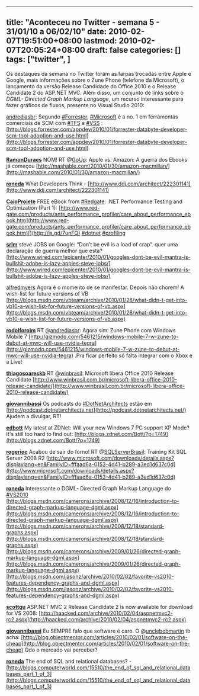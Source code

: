 
---
title: "Aconteceu no Twitter - semana 5 - 31/01/10 a 06/02/10"
date: 2010-02-07T19:51:00+08:00
lastmod: 2010-02-07T20:05:24+08:00
draft: false
categories: []
tags: ["twitter", ]
---


Os destaques da semana no Twitter foram as farpas trocadas entre Apple e Google, mais informações sobre o Zune Phone (telefone da Microsoft), o lançamento da versão Release Candidade do Office 2010 e o Release Candidate 2 do ASP.NET MVC. Além disso, um conjunto de links sobre o *DGML- Directed Graph Markup Language*, um recurso interessante para fazer gráficos de fluxos, presente no Visual Studio 2010: 

<span class="status-body"><span class="entry-content">[andrediasbr](http://twitter.com/andrediasbr): Segundo [#Forrester](http://twitter.com/search?q=%23Forrester "#Forrester"), [#Microsoft](http://twitter.com/search?q=%23Microsoft "#Microsoft") é a no. 1 em ferramentas comerciais de SCM com [#TFS](http://twitter.com/search?q=%23TFS "#TFS") e [#VSS](http://twitter.com/search?q=%23VSS "#VSS") : [http://blogs.forrester.com/appdev/2010/01/forrester-databyte-developer-scm-tool-adoption-and-use.html](http://blogs.forrester.com/appdev/2010/01/forrester-databyte-developer-scm-tool-adoption-and-use.html)</span></span>

<span class="status-body"><span class="entry-content"><span class="status-body">**[RamonDuraes](http://twitter.com/RamonDuraes)** <span class="entry-content">NOM! RT @[GoUp](http://twitter.com/GoUp): Apple vs. Amazon: A guerra dos Ebooks já começou [http://mashable.com/2010/01/30/amazon-macmillan/](http://mashable.com/2010/01/30/amazon-macmillan/)</span></span></span></span>

<span class="status-body"><span class="entry-content"><span class="status-body"><span class="entry-content"><span class="status-body">**[roneda](http://twitter.com/roneda)** <span class="entry-content">What Developers Think - [http://www.ddj.com/architect/222301141](http://www.ddj.com/architect/222301141)</span></span></span></span></span></span>

<span class="status-body"><span class="entry-content"><span class="status-body"><span class="entry-content"><span class="status-body"><span class="entry-content"><span class="status-body">**[CaioProiete](http://twitter.com/CaioProiete)** <span class="entry-content">FREE eBook from [#Redgate](http://twitter.com/search?q=%23Redgate "#Redgate"): .NET Performance Testing and Optimization (Part 1): [http://www.red-gate.com/products/ants_performance_profiler/care_about_performance_ebook.htm](http://www.red-gate.com/products/ants_performance_profiler/care_about_performance_ebook.htm)[](http://is.gd/7unFQ) [#dotnet](http://twitter.com/search?q=%23dotnet "#dotnet") [#profiling](http://twitter.com/search?q=%23profiling "#profiling")</span></span></span></span></span></span></span></span>

<span class="status-body"><span class="entry-content"><span class="status-body"><span class="entry-content"><span class="status-body"><span class="entry-content"><span class="status-body"><span class="entry-content"><span class="status-body">**[srlm](http://twitter.com/srlm)** <span class="entry-content">steve JOBS on Google: “Don’t be evil is a load of crap”. quer uma declaração de guerra melhor que esta? [http://www.wired.com/epicenter/2010/01/googles-dont-be-evil-mantra-is-bullshit-adobe-is-lazy-apples-steve-jobs/](http://www.wired.com/epicenter/2010/01/googles-dont-be-evil-mantra-is-bullshit-adobe-is-lazy-apples-steve-jobs/)</span></span></span></span></span></span></span></span></span></span>

<span class="status-body"><span class="entry-content"><span class="status-body"><span class="entry-content"><span class="status-body"><span class="entry-content"><span class="status-body"><span class="entry-content"><span class="status-body"><span class="entry-content"><span class="status-body"><span class="entry-content">[alfredmyers](http://twitter.com/alfredmyers) Agora é o momento de se manifestar. Depois não chorem! A wish-list for future versions of VB [http://blogs.msdn.com/vbteam/archive/2010/01/28/what-didn-t-get-into-vb10-a-wish-list-for-future-versions-of-vb.aspx](http://blogs.msdn.com/vbteam/archive/2010/01/28/what-didn-t-get-into-vb10-a-wish-list-for-future-versions-of-vb.aspx)</span></span></span></span></span></span></span></span></span></span></span></span>

<span class="status-body"><span class="entry-content"><span class="status-body"><span class="entry-content"><span class="status-body"><span class="entry-content"><span class="status-body"><span class="entry-content"><span class="status-body"><span class="entry-content"><span class="status-body"><span class="entry-content"><span class="status-body">**[rodolforoim](http://twitter.com/rodolforoim)** <span class="entry-content">RT @[andrediasbr](http://twitter.com/andrediasbr): Agora sim: Zune Phone com Windows Mobile 7 [http://gizmodo.com/5461215/windows-mobile-7-w-zune-to-debut-at-mwc-will-use-nvidia-tegra](http://gizmodo.com/5461215/windows-mobile-7-w-zune-to-debut-at-mwc-will-use-nvidia-tegra) .Pra ficar perfeito só falta integrar com o Xbox e a Live!</span></span></span></span></span></span></span></span></span></span></span></span></span></span>

<span class="status-body"><span class="entry-content"><span class="status-body"><span class="entry-content"><span class="status-body"><span class="entry-content"><span class="status-body"><span class="entry-content"><span class="status-body"><span class="entry-content"><span class="status-body"><span class="entry-content"><span class="status-body"><span class="status-body">**[thiagosoareskb](http://twitter.com/thiagosoareskb)** <span class="entry-content">RT @[winbrasil](http://twitter.com/winbrasil): Microsoft libera Office 2010 Release Candidate [http://www.winbrasil.com.br/microsoft-libera-office-2010-release-candidate/](http://www.winbrasil.com.br/microsoft-libera-office-2010-release-candidate/)</span></span></span></span></span></span></span></span></span></span></span></span></span></span></span>

<span class="status-body"><span class="entry-content"><span class="status-body"><span class="entry-content"><span class="status-body"><span class="entry-content"><span class="status-body"><span class="entry-content"><span class="status-body"><span class="entry-content"><span class="status-body"><span class="entry-content"><span class="status-body"><span class="status-body"><span class="entry-content"><span class="status-body">**[giovannibassi](http://twitter.com/giovannibassi)** <span class="entry-content">Os podcasts do [#DotNetArchitects](http://twitter.com/search?q=%23DotNetArchitects "#DotNetArchitects") estão em [http://podcast.dotnetarchitects.net](http://podcast.dotnetarchitects.net/) Ajudem a divulgar, RT!</span></span></span></span></span></span></span></span></span></span></span></span></span></span></span></span></span>

<span class="status-body"><span class="entry-content"><span class="status-body"><span class="entry-content"><span class="status-body"><span class="entry-content"><span class="status-body"><span class="entry-content"><span class="status-body"><span class="entry-content"><span class="status-body"><span class="entry-content"><span class="status-body"><span class="status-body"><span class="entry-content"><span class="status-body"><span class="entry-content"><span class="status-body">**[edbott](http://twitter.com/edbott)** <span class="entry-content">My latest at ZDNet: Will your new Windows 7 PC support XP Mode? It's still too hard to find out: [http://blogs.zdnet.com/Bott/?p=1749](http://blogs.zdnet.com/Bott/?p=1749)</span></span></span></span></span></span></span></span></span></span></span></span></span></span></span></span></span></span></span>

<span class="status-body"><span class="entry-content"><span class="status-body"><span class="entry-content"><span class="status-body"><span class="entry-content"><span class="status-body"><span class="entry-content"><span class="status-body"><span class="entry-content"><span class="status-body"><span class="entry-content"><span class="status-body"><span class="status-body"><span class="entry-content"><span class="status-body"><span class="entry-content"><span class="status-body"><span class="entry-content"><span class="status-body">**[rogerioc](http://twitter.com/rogerioc)** <span class="entry-content">Acabou de sair do forno! RT @[SQLServerBrasil](http://twitter.com/SQLServerBrasil): Training Kit SQL Server 2008 R2 [http://www.microsoft.com/downloads/details.aspx?displaylang=en&FamilyID=fffaad6a-0153-4d41-b289-a3ed1d637c0d](http://www.microsoft.com/downloads/details.aspx?displaylang=en&FamilyID=fffaad6a-0153-4d41-b289-a3ed1d637c0d)</span></span></span></span></span></span></span></span></span></span></span></span></span></span></span></span></span></span></span></span></span>

<span class="status-body"><span class="entry-content"><span class="status-body"><span class="entry-content"><span class="status-body"><span class="entry-content"><span class="status-body"><span class="entry-content"><span class="status-body"><span class="entry-content"><span class="status-body"><span class="entry-content"><span class="status-body"><span class="status-body"><span class="entry-content"><span class="status-body"><span class="entry-content"><span class="status-body"><span class="entry-content"><span class="status-body"><span class="entry-content"><span class="status-body">**[roneda](http://twitter.com/roneda)** <span class="entry-content">Interessante o DGML- Directed Graph Markup Language do [#VS2010](http://twitter.com/search?q=%23VS2010 "#VS2010") [http://blogs.msdn.com/camerons/archive/2008/12/16/introduction-to-directed-graph-markup-language-dgml.aspx](http://blogs.msdn.com/camerons/archive/2008/12/16/introduction-to-directed-graph-markup-language-dgml.aspx)  
[http://blogs.msdn.com/camerons/archive/2008/12/18/standard-graphs.aspx](http://blogs.msdn.com/camerons/archive/2008/12/18/standard-graphs.aspx)  
[http://blogs.msdn.com/camerons/archive/2009/01/26/directed-graph-markup-language-dgml.aspx](http://blogs.msdn.com/camerons/archive/2009/01/26/directed-graph-markup-language-dgml.aspx)  
[http://blogs.msdn.com/jasonz/archive/2010/02/02/favorite-vs2010-features-dependency-graphs-and-dgml.aspx](http://blogs.msdn.com/jasonz/archive/2010/02/02/favorite-vs2010-features-dependency-graphs-and-dgml.aspx)</span></span></span></span></span></span></span></span></span></span></span></span></span></span></span></span></span></span></span></span></span></span></span>

<span class="status-body"><span class="entry-content"><span class="status-body"><span class="entry-content"><span class="status-body"><span class="entry-content"><span class="status-body"><span class="entry-content"><span class="status-body"><span class="entry-content"><span class="status-body"><span class="entry-content"><span class="status-body"><span class="status-body"><span class="entry-content"><span class="status-body"><span class="entry-content"><span class="status-body"><span class="entry-content"><span class="status-body"><span class="entry-content"><span class="status-body"><span class="entry-content"><span class="status-body">**[scottgu](http://twitter.com/scottgu)** <span class="entry-content">ASP.NET MVC 2 Release Candidate 2 is now available for download for VS 2008: [http://haacked.com/archive/2010/02/04/aspnetmvc2-rc2.aspx](http://haacked.com/archive/2010/02/04/aspnetmvc2-rc2.aspx)</span></span></span></span></span></span></span></span></span></span></span></span></span></span></span></span></span></span></span></span></span></span></span></span></span>

<span class="status-body"><span class="entry-content"><span class="status-body"><span class="entry-content"><span class="status-body"><span class="entry-content"><span class="status-body"><span class="entry-content"><span class="status-body"><span class="entry-content"><span class="status-body"><span class="entry-content"><span class="status-body"><span class="status-body"><span class="entry-content"><span class="status-body"><span class="entry-content"><span class="status-body"><span class="entry-content"><span class="status-body"><span class="entry-content"><span class="status-body"><span class="entry-content"><span class="status-body"><span class="entry-content"><span class="status-body">**[giovannibassi](http://twitter.com/giovannibassi)** <span class="entry-content">Eu SEMPRE falo que software é caro. O @[unclebobmartin](http://twitter.com/unclebobmartin) tb acha: [http://blog.objectmentor.com/articles/2010/02/01/software-on-the-cheap](http://blog.objectmentor.com/articles/2010/02/01/software-on-the-cheap) Qdo o mercado vai perceber?</span></span></span></span></span></span></span></span></span></span></span></span></span></span></span></span></span></span></span></span></span></span></span></span></span></span></span>

<span class="status-body"><span class="entry-content"><span class="status-body"><span class="entry-content"><span class="status-body"><span class="entry-content"><span class="status-body"><span class="entry-content"><span class="status-body"><span class="entry-content"><span class="status-body"><span class="entry-content"><span class="status-body"><span class="status-body"><span class="entry-content"><span class="status-body"><span class="entry-content"><span class="status-body"><span class="entry-content"><span class="status-body"><span class="entry-content"><span class="status-body"><span class="entry-content"><span class="status-body"><span class="entry-content"><span class="status-body"><span class="entry-content"><span class="status-body">**[roneda](http://twitter.com/roneda)** <span class="entry-content">The end of SQL and relational databases? - [http://blogs.computerworld.com/15510/the_end_of_sql_and_relational_databases_part_1_of_3](http://blogs.computerworld.com/15510/the_end_of_sql_and_relational_databases_part_1_of_3)</span></span></span></span></span></span></span></span></span></span></span></span></span></span></span></span></span></span></span></span></span></span></span></span></span></span></span></span></span>

